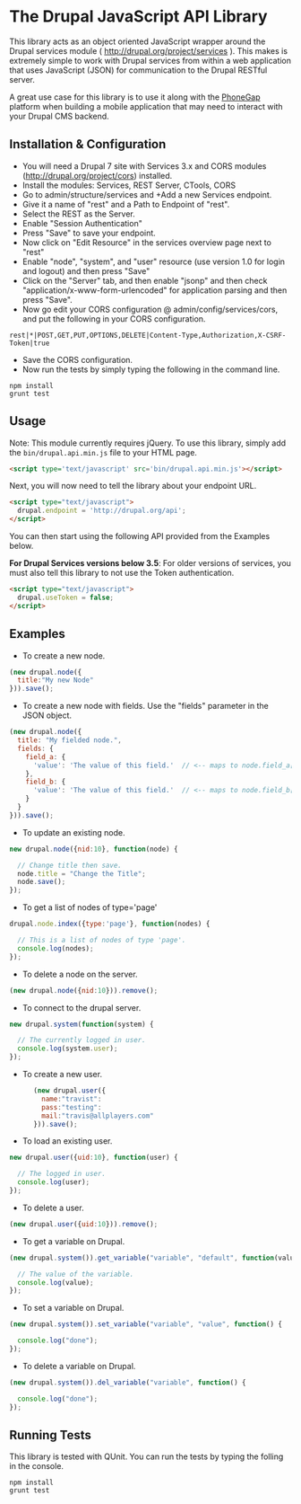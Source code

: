 The Drupal JavaScript API Library
==================================

This library acts as an object oriented JavaScript wrapper around the
Drupal services module ( http://drupal.org/project/services ).
This makes is extremely simple to work with Drupal services from within a web
application that uses JavaScript (JSON) for communication to the Drupal RESTful
server.

A great use case for this library is to use it along with the <a href="http://phonegap.com/">PhoneGap</a> platform
when building a mobile application that may need to interact with your Drupal CMS backend.

Installation & Configuration
----------------------------------------

  * You will need a Drupal 7 site with Services 3.x and CORS modules (http://drupal.org/project/cors) installed.
  * Install the modules: Services, REST Server, CTools, CORS
  * Go to admin/structure/services and +Add a new Services endpoint.
  * Give it a name of "rest" and a Path to Endpoint of "rest".
  * Select the REST as the Server.
  * Enable "Session Authentication"
  * Press "Save" to save your endpoint.
  * Now click on "Edit Resource" in the services overview page next to "rest"
  * Enable "node", "system", and "user" resource (use version 1.0 for login and logout) and then press "Save"
  * Click on the "Server" tab, and then enable "jsonp" and then check "application/x-www-form-urlencoded" for application parsing and then press "Save".
  * Now go edit your CORS configuration @ admin/config/services/cors, and put the following in your CORS configuration.

```
rest|*|POST,GET,PUT,OPTIONS,DELETE|Content-Type,Authorization,X-CSRF-Token|true
```

  * Save the CORS configuration.
  * Now run the tests by simply typing the following in the command line.

```
npm install
grunt test
```

Usage
---------------------------------
Note: This module currently requires jQuery.
To use this library, simply add the ```bin/drupal.api.min.js``` file to your HTML page.

```html
<script type='text/javascript' src='bin/drupal.api.min.js'></script>
```

Next, you will now need to tell the library about your endpoint URL.

```html
<script type="text/javascript">
  drupal.endpoint = 'http://drupal.org/api';
</script>
```

You can then start using the following API provided from the Examples below.

__For Drupal Services versions below 3.5__: For older versions of services, you must also tell this library
to not use the Token authentication.

```html
<script type="text/javascript">
  drupal.useToken = false;
</script>
```

Examples
----------------------------------

 - To create a new node.
 
```javascript
(new drupal.node({
  title:"My new Node"
})).save();
```
      
 - To create a new node with fields. Use the "fields" parameter in the JSON object.

```javascript  
(new drupal.node({
  title: "My fielded node.",
  fields: {
    field_a: {
      'value': 'The value of this field.'  // <-- maps to node.field_a['und'][0]['value']
    },
    field_b: {
      'value': 'The value of this field.'  // <-- maps to node.field_b['und'][0]['value']
    }
  }
})).save();
```

  - To update an existing node.

```javascript
new drupal.node({nid:10}, function(node) {

  // Change title then save.
  node.title = "Change the Title";
  node.save();
});
```

 - To get a list of nodes of type='page'

```javascript
drupal.node.index({type:'page'}, function(nodes) {

  // This is a list of nodes of type 'page'.
  console.log(nodes);
});
```

 - To delete a node on the server.

```javascript
(new drupal.node({nid:10})).remove();
```

 - To connect to the drupal server.

```javascript
new drupal.system(function(system) {

  // The currently logged in user.
  console.log(system.user);
});
```

 - To create a new user.

```javascript
      (new drupal.user({
        name:"travist":
        pass:"testing":
        mail:"travis@allplayers.com"
      })).save();
```

 - To load an existing user.

```javascript
new drupal.user({uid:10}, function(user) {

  // The logged in user.
  console.log(user);
});
```

 - To delete a user.

```javascript
(new drupal.user({uid:10})).remove();
```

 - To get a variable on Drupal.

```javascript
(new drupal.system()).get_variable("variable", "default", function(value) {

  // The value of the variable.
  console.log(value);
});
```

 - To set a variable on Drupal.

```javascript
(new drupal.system()).set_variable("variable", "value", function() {

  console.log("done");
});
```

 - To delete a variable on Drupal.

```javascript
(new drupal.system()).del_variable("variable", function() {

  console.log("done");
});
```

Running Tests
----------------------
This library is tested with QUnit.  You can run the tests by typing the folling in the console.

```
npm install
grunt test
```
